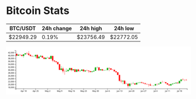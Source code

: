 # Bitcoin Stats

BTC/USDT|24h change|24h high|24h low|
|---|---|---|---|
|$22949.29|0.19%|$23756.49|$22772.05|

<img src="./chart.svg">
